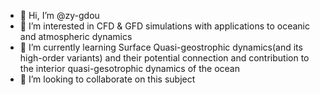 - 👋 Hi, I’m @zy-gdou
- 👀 I’m interested in CFD & GFD simulations with applications to oceanic and atmospheric dynamics
- 🌱 I’m currently learning Surface Quasi-geostrophic dynamics(and its high-order variants) and their potential connection and contribution to the interior quasi-gesotrophic dynamics of the ocean
- 💞️ I’m looking to collaborate on this subject


<!---
zy-gdou/zy-gdou is a ✨ special ✨ repository because its `README.md` (this file) appears on your GitHub profile.
You can click the Preview link to take a look at your changes.
--->
